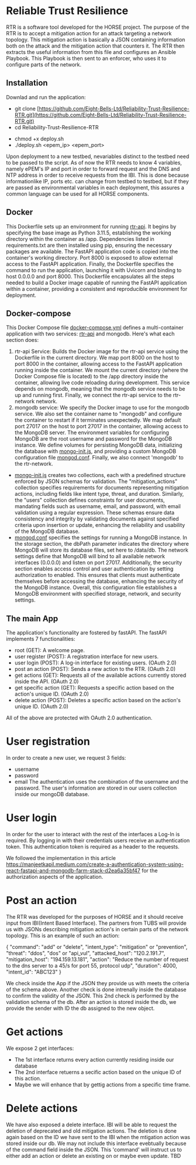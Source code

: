# Reliable Trust Resilience

RTR is a software tool developed for the HORSE project. The purpose of the RTR is to accept a mitigation action for an attack targeting a network topology. This mitigation action is basically a JSON containing information both on the attack and the mitigation action that counters it. The RTR then extracts the useful information from this file and configures an Ansible Playbook. This Playbook is then sent to an enforcer, who uses it to configure parts of the network.

## Installation

Downlad and run the application:
- git clone [https://github.com/Eight-Bells-Ltd/Reliability-Trust-Resilience-RTR.git](https://github.com/Eight-Bells-Ltd/Reliability-Trust-Resilience-RTR.git)
- cd Reliability-Trust-Resilience-RTR
<!-- - git pull origin master -->
- chmod +x deploy.sh
- ./deploy.sh <epem_ip> <epem_port> 
<!-- - docker compose build -->
<!-- - docker compose up -d (-d: runs the application in the background)-->

Upon deployment to a new testbed, nevariables distinct to the testbed need to be passed to the script. As of now the RTR needs to know 4 variables, namely ePEM's IP and port in order to forward request and the DNS and NTP address in order to receive requests from the IBI. This is done because informationlike IP, ports etc. can change from testbed to testbed, but if they are passed as environmental variables in each deployment, this assures a common language can be used for all HORSE components.
## Docker
This Dockerfile sets up an environment for running [rtr-api](https://github.com/Eight-Bells-Ltd/Reliability-Trust-Resilience-RTR/blob/main/IBI-RTR_api.py). It begins by specifying the base image as Python 3.11.5, establishing the working directory within the container as /app. Dependencies listed in requirements.txt are then installed using pip, ensuring the necessary packages are available. The FastAPI application code is copied into the container's working directory. Port 8000 is exposed to allow external access to the FastAPI application. Finally, the Dockerfile specifies the command to run the application, launching it with Uvicorn and binding to host 0.0.0.0 and port 8000. This Dockerfile encapsulates all the steps needed to build a Docker image capable of running the FastAPI application within a container, providing a consistent and reproducible environment for deployment.

## Docker-compose
This Docker Compose file [docker-compose.yml](https://github.com/Eight-Bells-Ltd/Reliability-Trust-Resilience-RTR/blob/main/docker-compose.yml) defines a multi-container application with two services: [rtr-api](https://github.com/Eight-Bells-Ltd/Reliability-Trust-Resilience-RTR/blob/main/IBI-RTR_api.py) and mongodb. Here's what each section does:
1. rtr-api Service:
Builds the Docker image for the rtr-api service using the Dockerfile in the current directory. We map port 8000 on the host to port 8000 in the container, allowing access to the FastAPI application running inside the container. We mount the current directory (where the Docker Compose file is located) to the /app directory inside the container, allowing live code reloading during development. This service depends on mongodb, meaning that the mongodb service needs to be up and running first. Finally, we connect the rtr-api service to the rtr-network network.
2. mongodb service:
We specify the Docker image to use for the mongodb service. We also set the container name to "mongodb" and configure the container to restart if it terminates unexpectedly. We  map default port 27017 on the host to port 27017 in the container, allowing access to the MongoDB server. The environment variables for configuring MongoDB are the root username and password for the MongoDB instance. We define volumes for persisting MongoDB data, initializing the database with [mongo-init.js](https://github.com/Eight-Bells-Ltd/Reliability-Trust-Resilience-RTR/blob/main/mongo-init.js), and providing a custom MongoDB configuration file [mongod.conf](https://github.com/Eight-Bells-Ltd/Reliability-Trust-Resilience-RTR/blob/main/mongod.conf). Finally, we also connect 'mongodb' to the rtr-network.
 - [mongo-init.js](https://github.com/Eight-Bells-Ltd/Reliability-Trust-Resilience-RTR/blob/main/mongo-init.js) creates two collections, each with a predefined structure enforced by JSON schemas for validation. The "mitigation_actions" collection specifies requirements for documents representing mitigation actions, including fields like intent type, threat, and duration. Similarly, the "users" collection defines constraints for user documents, mandating fields such as username, email, and password, with email validation using a regular expression. These schemas ensure data consistency and integrity by validating documents against specified criteria upon insertion or update, enhancing the reliability and usability of the MongoDB database.
 - [mongod.conf](https://github.com/Eight-Bells-Ltd/Reliability-Trust-Resilience-RTR/blob/main/mongod.conf) specifies the settings for running a MongoDB instance. In the storage section, the dbPath parameter indicates the directory where MongoDB will store its database files, set here to /data/db. The network settings define that MongoDB will bind to all available network interfaces (0.0.0.0) and listen on port 27017. Additionally, the security section enables access control and user authentication by setting authorization to enabled. This ensures that clients must authenticate themselves before accessing the database, enhancing the security of the MongoDB instance. Overall, this configuration file establishes a MongoDB environment with specified storage, network, and security settings.
  


## The main App

The application's functionality are fostered by fastAPI. The fastAPI implements 7 functionalities:
- root (GET): A welcome page.
- user register (POST): A registration interface for new users.
- user login (POST): A log-in interface for existing users. (OAuth 2.0)
- post an action (POST): Sends a new action to the RTR. (OAuth 2.0)
- get actions (GET): Requests all of the available actions currently stored inside the API. (OAuth 2.0)
- get specific action (GET): Requests a specific action based on the action's unique ID. (OAuth 2.0)
- delete action (POST): Deletes a specific action based on the action's unique ID. (OAuth 2.0)

All of the above are protected with OAuth 2.0 authentication.


# User registration
In order to create a new user, we request 3 fields:
- username
- password
- email
The authentication uses the combination of the username and the password. The user's information are stored in our users collection inside our mongoDB database.

# User login
In order for the user to interact with the rest of the interfaces a Log-In is required. By logging in with their credentials users receive an authentication token. This authentication token is required as a header to the requests.

We followed the implementation in this article https://manjeetkapil.medium.com/create-a-authentication-system-using-react-fastapi-and-mongodb-farm-stack-d2ea6a35bf47 for the authorization aspects of the application.

# Post an action
The RTR was developed for the purposes of HORSE and it should receive input from IBI(Intent Based Interface). The partners from TUBS will provide us with JSONs describing mitigation action's in certain parts of the network topology. This is an example of such an action:

{
    "command": "add" or "delete", 
    "intent_type": "mitigation" or "prevention",
    "threat": "ddos", "dos" or "api_vul",
    "attacked_host": "120.2.191.7",
    "mitigation_host": "194.159.13.181",
    "action": "Reduce the number of request to the dns server to a 45/s for port 55, protocol udp",
    "duration": 4000,
    "intent_id": "ABC123"
}

We check inside the App if the JSON they provide us with meets the criteria of the schema above. Another check is done intrenally inside the database to confirm the validity of the JSON. This 2nd check is performed by the validation schema of the db.
After an action is stored inside the db, we provide the sender with ID the db assigned to the new object.

# Get actions
We expose 2 get interfaces:
- The 1st interface returns every action currently residing inside our database
- The 2nd interface retuerns a secific action based on the unique ID of this action.
- Maybe we will enhance that by gettig actions from a specific time frame.

# Delete actions
We have also exposed a delete interface. IBI will be able to request the deletion of deprecated and old mitigation actions. The deletion is done again based on the ID we have sent to the IBI when the mtigation action was stored inside our db. We may not include this interface evebtually because of the command field inside the JSON. This 'command' will instruct us to either add an action or delete an existing on or maybe even update. TBD